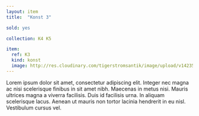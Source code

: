 ```yaml
---
layout: item
title:  "Konst 3"

sold: yes

collection: K4 K5

item:
  ref: K3
  kind: konst
  image: http://res.cloudinary.com/tigerstromsantik/image/upload/v1423508139/Mask_Igbo_rpc6p7.jpg
---
```


Lorem ipsum dolor sit amet, consectetur adipiscing elit. Integer nec magna ac nisi scelerisque finibus in sit amet nibh. Maecenas in metus nisi. Mauris ultrices magna a viverra facilisis. Duis id facilisis urna. In aliquam scelerisque lacus. Aenean ut mauris non tortor lacinia hendrerit in eu nisl. Vestibulum cursus vel.
